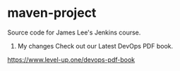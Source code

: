 # maven-project
Source code for James Lee's Jenkins course.
 1. My changes
   Check out our Latest DevOps PDF book.

https://www.level-up.one/devops-pdf-book
